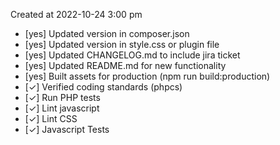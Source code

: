Created at 2022-10-24 3:00 pm

* [yes] Updated version in composer.json
* [yes] Updated version in style.css or plugin file
* [yes] Updated CHANGELOG.md to include jira ticket
* [yes] Updated README.md for new functionality
* [yes] Built assets for production (npm run build:production)
* [✓] Verified coding standards (phpcs)
* [✓] Run PHP tests
* [✓] Lint javascript
* [✓] Lint CSS
* [✓] Javascript Tests
